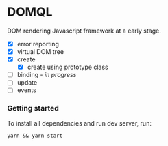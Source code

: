 # DOMQL
DOM rendering Javascript framework at a early stage.

- [x] error reporting
- [x] virtual DOM tree
- [x] create
  - [x] create using prototype class
- [ ] binding *- in progress*
- [ ] update
- [ ] events

### Getting started

To install all dependencies and run dev server, run:

```shell
yarn && yarn start
```

